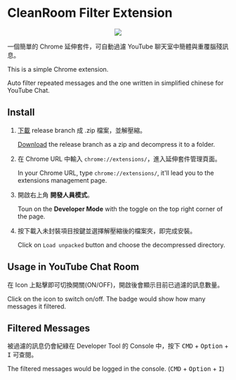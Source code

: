 # CleanRoom Filter Extension

<center><img src="https://i.imgur.com/xQ0Xa2q.png"/></center>

一個簡單的 Chrome 延伸套件，可自動過濾 YouTube 聊天室中簡體與重覆腦殘訊息。

This is a simple Chrome extension.

Auto filter repeated messages and the one written in simplified chinese for YouTube Chat.

## Install

1. [下載](https://github.com/RintarouTW/CleanRoom/zipball/release) release branch 成 .zip 檔案，並解壓縮。

   [Download](https://github.com/RintarouTW/CleanRoom/zipball/release) the release branch as a zip and decompress it to a folder.

2. 在 Chrome URL 中輸入 `chrome://extensions/`，進入延伸套件管理頁面。

   In your Chrome URL, type `chrome://extensions/`, it'll lead you to the extensions management page.
3. 開啟右上角 **開發人員模式**。

   Toun on the **Developer Mode** with the toggle on the top right corner of the page.
4. 按下載入未封裝項目按鍵並選擇解壓縮後的檔案夾，即完成安裝。

   Click on `Load unpacked`  button and choose the decompressed directory.

## Usage in YouTube Chat Room

在 Icon 上點擊即可切換開關(ON/OFF)，開啟後會顯示目前已過濾的訊息數量。

Click on the icon to switch on/off. The badge would show how many messages it filtered.

## Filtered Messages

被過濾的訊息仍會紀綠在 Developer Tool 的 Console 中，按下 <kbd>CMD</kbd> + <kbd>Option</kbd> + <kbd>I</kbd> 可查閱。

The filtered messages would be logged in the console. (<kbd>CMD</kbd> + <kbd>Option</kbd> + <kbd>I</kbd>)
